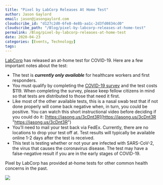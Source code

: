 ```yaml
---
title: "Pixel by LabCorp Releases At Home Test"
author: Jason Gaylord
email: jason@jasongaylord.com
cloudscribe_id: "d127c2d0-6fe8-4e8b-aa1c-2d3fd0834cd0"
cloudscribe_path: "/Blog/pixel-by-labcorp-releases-at-home-test"
permalink: /Blog/pixel-by-labcorp-releases-at-home-test
date: 2020-04-23
categories: [Events, Technology]
tags: 
---
```


[LabCorp](https://jasong.us/2S0vQ1j) has released an at-home test for COVID-19. Here are a few important notes about the test:

*   The test is ***currently only available*** for healthcare workers and first responders.
*   You must qualify by completing the [COVID-19 survey](https://jasong.us/2VtgKnc) and the test costs $119. When completing the survey, please keep fellow citizens in mind so that tests are distributed to those that need it first.
*   Like most of the other available tests, this is a nasal swab test that if not done properly will come back negative when, in turn, you could be positive. You can watch this short instructional video before deciding if you could do it: [https://jasong.us/3cDnt3R](https://jasong.us/3cDnt3R "https://jasong.us/3cDnt3R")
*   You’ll need to mail your test back via FedEx. Currently, there are no locations to drop your test off at. Test results will typically be available online 1-2 days after the test is received.
*   This test is testing whether or not your are infected with SARS-CoV-2, the virus that causes the coronavirus disease. The test may have a false-negative result if you are in the early stages of COVID-19.

Pixel by LabCorp has provided at-home tests for other common health concerns in the past.

![](https://cdn.jasongaylord.com/images/2020/04/23/covid-19_product_thumbnail.png)
